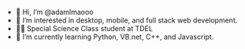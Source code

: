 - 👋 Hi, I’m @adamlmaooo
- 👀 I’m interested in desktop, mobile, and full stack web development.
- 👨‍🎓 Special Science Class student at TDEL
- 🌱 I’m currently learning Python, VB.net, C++, and Javascript.

<!---
adamlmaooo/adamlmaooo is a ✨ special ✨ repository because its `README.md` (this file) appears on your GitHub profile.
You can click the Preview link to take a look at your changes.
--->
